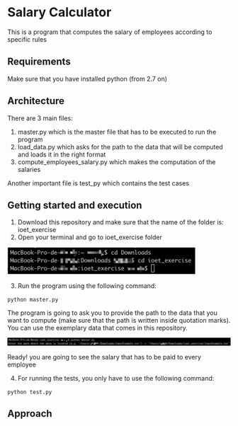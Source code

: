 # Salary Calculator
This is a program that computes the salary of employees according to specific rules

## Requirements
Make sure that you have installed python (from 2.7 on)

## Architecture 
There are 3 main files:
1. master.py which is the master file that has to be executed to run the program
2. load_data.py which asks for the path to the data that will be computed and loads it in the right format
3. compute_employees_salary.py which makes the computation of the salaries

Another important file is test_py which contains the test cases 

## Getting started and execution
1. Download this repository and make sure that the name of the folder is: ioet_exercise
2. Open your terminal and go to ioet_exercise folder

![alt text](https://github.com/EvyW/ioet_exercise/blob/master/docs/images/Imagen%201.png)

3. Run the program using the following command:
```
python master.py
```
The program is going to ask you to provide the path to the data that you want to compute (make sure that the path is written inside quotation marks). You can use the exemplary data that comes in this repository. 

![alt text](https://github.com/EvyW/ioet_exercise/blob/master/docs/images/Imagen%202.png)

Ready! you are going to see the salary that has to be paid to every employee

4. For running the tests, you only have to use the following command:
```
python test.py
```

## Approach 

